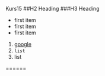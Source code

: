 Kurs15
##H2 Heading
###H3 Heading

* first item
* first item
* first item

1. [google](www.google.de)
1. `list`
1. list
 

======

